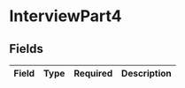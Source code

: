 # InterviewPart4


## Fields

| Field       | Type        | Required    | Description |
| ----------- | ----------- | ----------- | ----------- |
